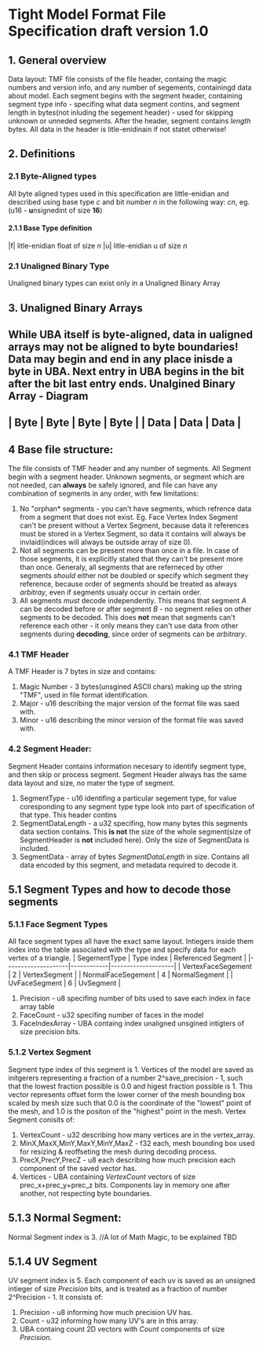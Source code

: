 # Tight Model Format File Specification draft version 1.0

## 1. General overview
Data layout: TMF file consists of the file header, containg the magic numbers and version info, and any number of segements, containingd data about model.
Each segment begins with the segment header, containing segment type info - specifing what data segment contins, and segment length in bytes(not inluding the segement header) - used for skipping unknown or unneded segments. After the header, segment contains *length* bytes.
All data in the header is litle-enidinain if not statet otherwise!
## 2. Definitions
### 2.1 Byte-Aligned types
All byte aligned types used in this specification are little-enidian and described using base type *c* and bit number *n* in the following way: *cn*, eg. (u16 - **u**nsignedint of size **16**)
#### 2.1.1 Base Type definition
|f| litle-enidian float of size *n*
|u| litle-enidian u of size *n*
### 2.1 Unaligned Binary Type 
Unaligned binary types can exist only in a Unaligned Binary Array
## 3. Unaligned Binary Arrays 
While UBA itself is byte-aligned, data in ualigned arrays **may not be aligned to byte boundaries**! Data may begin and end in any place inisde a byte in UBA. Next entry in UBA begins in the bit after the bit last entry ends.
**Unalgined Binary Array -  Diagram**
----------
| Byte | Byte | Byte | Byte |
| Data    | Data  | Data    |
---------- 
## 4 Base file structure:
The file consists of TMF header and any number of segments. All Segment begin with a segment header.
Unknown segments, or segment which are not needed, can **always** be safely ignored, and file can have any combination of segments in any order, with few limitations:
 1. No "orphan* segments - you can't have segments, which refrence data from a segment that does not exist. Eg. Face Vertex Index Segment can't be present without a Vertex Segment, because data it references must be stored in a Vertex Segment, so data it contains will always be invlaid(indices will always be outside array of size 0).
 2. Not all segments can be present more than once in a file. In case of those segments, it is explicitly stated that they can't be present more than once. Generaly, all segments that are referneced by other segments *should* either not be doubled or specify which segment they reference, because order of segments should be treated as always *arbitray*, even if segments usualy occur in certain order.
 3. All segments *must* decode independently. This means that segment *A* can be decoded before or after segment *B* - no segment relies on other segments to be decoded. This does **not** mean that segments can't reference each other - it only means they can't use data from other segments during **decoding**, since order of segments can be *arbitrary*.
### 4.1 TMF Header
A TMF Header is 7 bytes in size and contains:
1. Magic Number -  3 bytes(unsgined ASCII chars) making up the string "TMF", used in file format identification.
2. Major - u16 describing the major version of the format file was saed with.
4. Minor - u16 describing the minor version of the format file was saved with.
### 4.2 Segment Header:
Segment Header contains information necesary to identify segment type, and then skip or process segment. Segment Header always has the same data layout and size, no mater the type of segment. 
1. SegmentType - u16 identifing a particular segement type, for value coresponding to any segment type type look into part of specification of that type. This header contins
2. SegmentDataLength - a u32 specifing, how many bytes this segments data section contains. This **is not** the size of the whole segment(size of SegmentHeader is **not** included here). Only the size of SegmentData is included.
3. SegmentData - array of bytes *SegmentDataLength* in size. Contains all data encoded by this segment, and metadata required to decode it.
## 5.1 Segment Types and how to decode those segments
### 5.1.1 Face Segment Types
All face segment types all have the exact same layout. Intiegers inside them index into the table associated with the type and specify data for each vertex of a triangle.
| SegementType | Type index | Referenced Segment |
|--------------------|------------|--------------------|
| VertexFaceSegement | 2 | VertexSegment |
| NormalFaceSegement | 4 | NormalSegment |
| UvFaceSegment | 6 | UvSegment | 
1. Precision - u8 specifing number of bits used to save each index in face array table
2. FaceCount - u32 specifing number of faces in the model 
3. FaceIndexArray - UBA containg index unaligned unsgined intigters of size precision bits.
### 5.1.2 Vertex Segment
Segment type index of this segment is 1.
Vertices of the model are saved as initgerers representing a fraction of a number 2^save_precision - 1, such that the lowest fraction possible is 0.0 and higest fraction possible is 1.
This vector represents offset form the lower corner of the mesh bounding box scaled by mesh size such that 0.0 is the coordinate of the "lowest" point of the mesh, and 1.0 is the positon of the "highest" point in the mesh. Vertex Segment conisits of:
1. VertexCount - u32 describing how many vertices are in the vertex_array.
2. MinX,MaxX,MinY,MaxY,MinY,MaxZ - f32 each, mesh bounding box used for resizing & reoffseting the mesh during decoding process.
3. PrecX,PrecY,PrecZ - u8 each describing how much precision each component of the saved vector has. 
4. Vertices - UBA containing *VertexCount* vectors of size prec_x+prec_y+prec_z bits. Components lay in memory one after another, not respecting byte boundaries. 
## 5.1.3 Normal Segment: 
Normal Segment index is 3.
		//A lot of Math Magic, to be explained
	TBD
## 5.1.4 UV Segment
UV segment index is 5.
Each component of each uv is saved as an unsigned intieger of size *Precision* bits, and is treated as a fraction of number 2^Precision - 1. 
It consists of:
1. Precision - u8 informing how much precision UV has.
2. Count - u32 informing how many UV's are in this array.
3. UBA containg count 2D vectors with *Count* components of size *Precision*.

